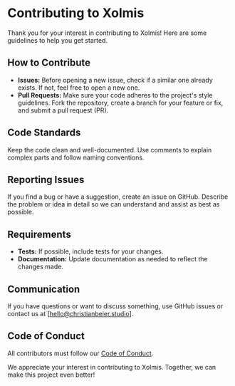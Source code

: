 # Contributing to Xolmis

Thank you for your interest in contributing to Xolmis! Here are some guidelines to help you get started.

## How to Contribute

- **Issues:** Before opening a new issue, check if a similar one already exists. If not, feel free to open a new one.
- **Pull Requests:** Make sure your code adheres to the project's style guidelines. Fork the repository, create a branch for your feature or fix, and submit a pull request (PR).

## Code Standards

Keep the code clean and well-documented. Use comments to explain complex parts and follow naming conventions.

## Reporting Issues

If you find a bug or have a suggestion, create an issue on GitHub. Describe the problem or idea in detail so we can understand and assist as best as possible.

## Requirements

- **Tests:** If possible, include tests for your changes.
- **Documentation:** Update documentation as needed to reflect the changes made.

## Communication

If you have questions or want to discuss something, use GitHub issues or contact us at [hello@christianbeier.studio].

## Code of Conduct

All contributors must follow our [Code of Conduct](https://github.com/cbeier-studio/Xolmis/blob/main/CODE_OF_CONDUCT.md).

We appreciate your interest in contributing to Xolmis. Together, we can make this project even better!
